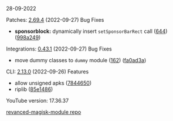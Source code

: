 28-09-2022

Patches:   [2.69.4](https://github.com/revanced/revanced-patches/compare/v2.69.3...v2.69.4) (2022-09-27)
 Bug Fixes
* **sponsorblock:** dynamically insert `setSponsorBarRect` call ([644](https://github.com/revanced/revanced-patches/issues/644)) ([998a249](https://github.com/revanced/revanced-patches/commit/998a249a23d09eb752b35c4da731f4223be40a3b))

Integrations:   [0.43.1](https://github.com/revanced/revanced-integrations/compare/v0.43.0...v0.43.1) (2022-09-27)
 Bug Fixes
* move dummy classes to `dummy` module ([162](https://github.com/revanced/revanced-integrations/issues/162)) ([fa0ad3a](https://github.com/revanced/revanced-integrations/commit/fa0ad3a57b437bfc2d34062ac54e56b6900bafab))

CLI:   [2.13.0](https://github.com/j-hc/revanced-cli/compare/v2.12.0...v2.13.0) (2022-09-26)
 Features
* allow unsigned apks ([7844650](https://github.com/j-hc/revanced-cli/commit/7844650013854cc70a7391f3a8507633d9a2eb42))
* riplib ([85e1486](https://github.com/j-hc/revanced-cli/commit/85e148651d2cd21837299f56176d4a8efd527a83))


YouTube version: 17.36.37

[revanced-magisk-module repo](https://github.com/vuongvan/magisk-module)
